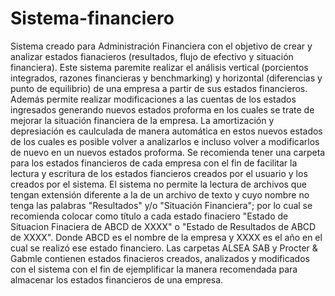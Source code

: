 # Sistema-financiero
Sistema creado para Administración Financiera con el objetivo de crear y analizar estados fianacieros (resultados, flujo de efectivo y situación financiera).
Este sistema paremite realizar el análisis vertical (porcientos integrados, razones financieras y benchmarking) y horizontal (diferencias y punto de equilibrio)
de una empresa a partir de sus estados financieros. Además permite realizar modificaciones a las cuentas de los estados ingresados generando nuevos estados proforma
en los cuales se trate de mejorar la situación financiera de la empresa. La amortización y depresiación es caulculada de manera automática en estos nuevos estados de 
los cuales es posible volver a analizarlos e incluso volver a modificarlos de nuevo en un nuevos estados proforma.
Se recomienda tener una carpeta para los estados financieros de cada empresa con el fin de facilitar la lectura y escritura de los estados fiancieros creados por 
el usuario y los creados por el sistema. El sistema no permite la lectura de archivos que tengan extensión diferente a la de un archivo de texto y cuyo nombre 
no tenga las palabras "Resultados" y/o "Situación Financiera"; por lo cual se recomienda colocar como título a cada estado finaciero
"Estado de Situacion Finaciera de ABCD de XXXX" o "Estado de Resultados de ABCD de XXXX". Donde ABCD es el nombre de la empresa y XXXX es el
año en el cual se realizó ese estado financiero.
Las carpetas ALSEA SAB y Procter & Gabmle contienen estados finacieros creados, analizados y modificados con el sistema con el fin de ejemplificar la manera recomendada para almacenar los estados financieros de una empresa.
